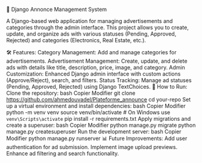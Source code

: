 📢 Django Annonce Management System

A Django-based web application for managing advertisements and categories through the admin interface. This project allows you to create, update, and organize ads with various statuses (Pending, Approved, Rejected) and categories (Electronics, Real Estate, etc.).

🛠️ Features:
Category Management: Add and manage categories for advertisements.
Advertisement Management: Create, update, and delete ads with details like title, description, price, image, and category.
Admin Customization: Enhanced Django admin interface with custom actions (Approve/Reject), search, and filters.
Status Tracking: Manage ad statuses (Pending, Approved, Rejected) using Django TextChoices.
📌 How to Run:
Clone the repository:
bash
Copier
Modifier
git clone https://github.com/ahmedouvadel/Plateforme_announce
cd your-repo
Set up a virtual environment and install dependencies:
bash
Copier
Modifier
python -m venv venv
source venv/bin/activate  # On Windows use `venv\Scripts\activate`
pip install -r requirements.txt
Apply migrations and create a superuser:
bash
Copier
Modifier
python manage.py migrate
python manage.py createsuperuser
Run the development server:
bash
Copier
Modifier
python manage.py runserver
📊 Future Improvements:
Add user authentication for ad submission.
Implement image upload previews.
Enhance ad filtering and search functionality.
